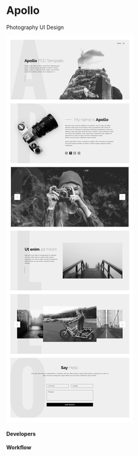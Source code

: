 # Apollo

Photography UI Design

![Apollo Preview](layout/apollo.png)


#### Developers


#### Workflow
